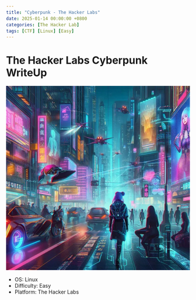 ```yaml
---
title: "Cyberpunk - The Hacker Labs"
date: 2025-01-14 00:00:00 +0800
categories: [The Hacker Lab] 
tags: [CTF] [Linux] [Easy]
---
```


# The Hacker Labs Cyberpunk WriteUp

<img alt="‘Cyberpunk’ Avatar" src="assets/img/cyberpunk.png">

- OS: Linux
- Difficulty: Easy
- Platform: The Hacker Labs